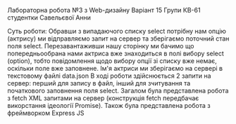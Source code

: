 Лабораторна робота №3 з Web-дизайну 
Варіант 15
Групи КВ-61
студентки Савельєвої Анни


Суть роботи: Обравши з випадаючого списку select потрібну нам опцію (актрису) ми відправляємо запит на сервер та зберігаємо поточний стан поля select. Перезавантаживши нашу сторінку ми бачимо що попередньообрана нами актриса вже знаходиться в полі вибору select (option), тобто повідомлення щодо вибору опції зі списку вже немає, оскільки поле вже заповнене. Ім'я актриси ми зберігаємо на сервері в текстовому файлі data.json
В ході роботи здійснюється 2 запити на сервер: перший для запису в файл, інший для зчитування та початкового заповнення поля select. Загалом була представлена робота з fetch XML запитами на сервер (конструкція fetch передбачає викорстання ідеології Promise). Також була представлена робота з фреймворком Express JS


